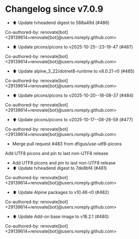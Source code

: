# Changelog since v7.0.9
- ⬆️ Update tvheadend digest to 588a49d (#486)

Co-authored-by: renovate[bot] <29139614+renovate[bot]@users.noreply.github.com> 
- ⬆️ Update picons/picons to v2025-10-25--23-19-47 (#487)

Co-authored-by: renovate[bot] <29139614+renovate[bot]@users.noreply.github.com> 
- ⬆️ Update alpine_3_22/dotnet8-runtime to v8.0.21-r0 (#485)

Co-authored-by: renovate[bot] <29139614+renovate[bot]@users.noreply.github.com> 
- ⬆️ Update picons/picons to v2025-10-20--18-08-37 (#484)

Co-authored-by: renovate[bot] <29139614+renovate[bot]@users.noreply.github.com> 
- ⬆️ Update picons/picons to v2025-10-17--08-28-59 (#477)

Co-authored-by: renovate[bot] <29139614+renovate[bot]@users.noreply.github.com> 
- Merge pull request #483 from dfigus/use-utf8-picons

Add UTF8 picons and pin to last non-UTF8 release 
- Add UTF8 picons and pin to last non-UTF8 release 
- ⬆️ Update tvheadend digest to 7de8bf4 (#481)

Co-authored-by: renovate[bot] <29139614+renovate[bot]@users.noreply.github.com> 
- ⬆️ Update Alpine packages to v10.46-r0 (#482)

Co-authored-by: renovate[bot] <29139614+renovate[bot]@users.noreply.github.com> 
- ⬆️ Update Add-on base image to v18.2.1 (#480)

Co-authored-by: renovate[bot] <29139614+renovate[bot]@users.noreply.github.com> 

